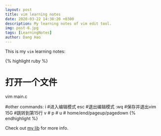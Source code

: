 ```yaml
---
layout: post
title: vim learning notes
date: 2020-03-22 14:38:20 +0300
description: My learning notes of vim edit tool.
img: post-6.jpg
tags: [LearningNotes]
author: Dang Hao
---
```

This is my `vim` learning notes: 

{% highlight ruby %}
# 打开一个文件
vim main.c

#other commands:
i       #进入编辑模式
esc     #退出编辑模式
:wq     #保存并退出vim
15G     #跳转到第15行
v       #
p       #
u       #
home/end/pageup/pagedown
{% endhighlight %}

Check out [my lib][danghao-github] for more info.

[danghao-github]: https://github.com/gejiangwendi
